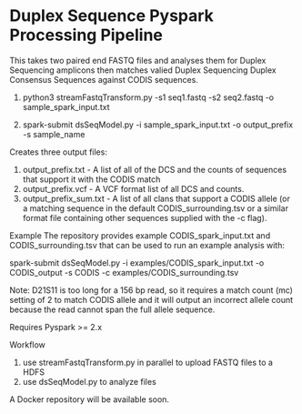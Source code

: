 # Duplex Sequence Pyspark Processing Pipeline

This takes two paired end FASTQ files and analyses them for Duplex Sequencing amplicons then matches valied Duplex 
Sequencing Duplex Consensus Sequences against CODIS sequences.

1) python3 streamFastqTransform.py -s1 seq1.fastq -s2 seq2.fastq -o sample_spark_input.txt

2) spark-submit dsSeqModel.py -i sample_spark_input.txt -o output_prefix -s sample_name

Creates three output files:
1) output_prefix.txt - A list of all of the DCS and the counts of sequences that support it with the CODIS match
2) output_prefix.vcf - A VCF format list of all DCS and counts.
3) output_prefix_sum.txt - A list of all clans that support a CODIS allele (or a matching sequence in the default
CODIS_surrounding.tsv or a similar format file containing other sequences supplied with the -c flag).

Example
The repository provides example CODIS_spark_input.txt and CODIS_surrounding.tsv that can be used to run an 
example analysis with:

spark-submit dsSeqModel.py -i examples/CODIS_spark_input.txt -o CODIS_output -s CODIS -c examples/CODIS_surrounding.tsv

Note: D21S11 is too long for a 156 bp read, so it requires a match count (mc) setting of 2 to match CODIS allele 
and it will output an incorrect allele count because the read cannot span the full allele sequence.

Requires Pyspark >= 2.x

Workflow
1) use streamFastqTransform.py in parallel to upload FASTQ files to a HDFS
2) use dsSeqModel.py to analyze files

A Docker repository will be available soon.
